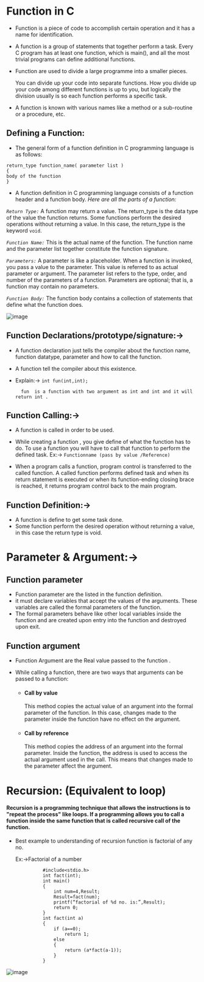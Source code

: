 
# Function in  C 

- Function is a piece of code to accomplish certain operation and it has a name for identification.

- A function is a group of statements that together perform a task. Every C program has at least one function, which is main(), and all the most trivial programs can define additional functions.

- Function are used to divide a large programme into a smaller pieces.

    You can divide up your code into separate functions. How you divide up your code among different
    functions is up to you, but logically the division usually is so each function performs a specific task.

- A function is known with various names like a method or a sub-routine or a procedure, etc.




## Defining a Function:
- The general form of a function definition in C programming language is as follows:
```
return_type function_name( parameter list )
{
body of the function
}
```

- A function definition in C programming language consists of a function header and a function body.
*Here are all the parts of a function:*

*`Return Type:`*   A function may return a value. The return_type is the data type of the value the function
returns. Some functions perform the desired operations without returning a value. In this case, the
return_type is the keyword `void`.

*`Function Name:`* This is the actual name of the function. The function name and the parameter list
together constitute the function signature.

*`Parameters:`*  A parameter is like a placeholder. When a function is invoked, you pass a value to the
parameter. This value is referred to as actual parameter or argument. The parameter list refers to the
type, order, and number of the parameters of a function. Parameters are optional; that is, a function
may contain no parameters.


*`Function Body:`* The function body contains a collection of statements that define what the function
does.



![image](https://user-images.githubusercontent.com/98619865/154440031-7c0af339-ab6b-4172-a940-f7aea9fa9997.png)



## Function Declarations/prototype/signature:->
- A function declaration just tells the compiler about the function name, function datatype, parameter and how to call the function.
- A function tell the compiler about this existence.
- Explain:-> `int fun(int,int);`

        fun  is a function with two argument as int and int and it will return int .
## Function Calling:->
- A function is called in order to be used.
- While creating a function , you give define of what the function has to do. To use a function you will have to call that function to perform the defined task.
    Ex:-> `Functionname (pass by value /Reference)` 

- When a program calls a function, program control is transferred to the called function. A called function performs defined task and when its return statement is executed or when its function-ending closing brace is reached, it returns program control back to the main program.



## Function Definition:->
- A function is define to get some task done.
-  Some function perform the desired operation without returning a value, in this case the return type is void.






# Parameter & Argument:->
## Function parameter
- Function  parameter are the listed in the function definition.
- it must declare variables that accept the values of the arguments. These variables are called the formal parameters of the function. 
- The formal parameters behave like other local variables inside the function and are created upon entry into the function and destroyed upon exit.

## Function argument
- Function Argument are the Real value passed to the function .

- While calling a function, there are two ways that arguments can be passed to a function:

  - #### Call by value
    This method copies the actual value of an argument into the formal parameter of the function. In this case, changes made to the parameter inside the function have no effect on the argument.
  - #### Call by reference

    This method copies the address of an argument into the formal parameter. Inside the function, the
    address is used to access the actual argument used in the call. This means that changes made to the
    parameter affect the argument.


# Recursion: (Equivalent to loop)
#### Recursion is a programming technique that allows the instructions is to "repeat the process" like loops. If a programming allows you to call a function inside the same function that is called recursive call of the function.

- Best example to understanding of recursion function is factorial of any no.

    Ex:->Factorial of a number

                #include<stdio.h>
                int fact(int);
                int main()
                {
                    int num=4,Result;
                    Result=fact(num);
                    printf(“factorial of %d no. is:”,Result);
                    return 0;
                }
                int fact(int a)
                {
                    if (a==0);
                        return 1;
                    else
                    {
                        return (a*fact(a-1));
                    }
                }

![image](https://user-images.githubusercontent.com/98619865/154439860-93751624-7589-4cb0-b5bc-62fd9844b036.png)
